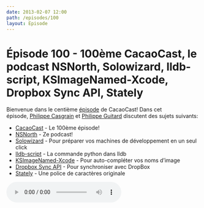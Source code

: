 ```yaml
---
date: 2013-02-07 12:00
path: /episodes/100
layout: Episode
---
```

# Épisode 100 - 100ème CacaoCast, le podcast NSNorth, Solowizard, lldb-script, KSImageNamed-Xcode, Dropbox Sync API, Stately
<p>Bienvenue dans le centième <a href="https://archive.org/download/cacaocast/cacaocast_100.mp3" title="CacaoCast Episode 100">épisode</a> de CacaoCast! Dans cet épisode, <a href="http://www.twitter.com/philippec" title="Philippe Casgrain sur Twitter">Philippe Casgrain</a> et <a href="http://www.twitter.com/philippeguitard" title="Philippe Guitard sur Twitter">Philippe Guitard</a> discutent des sujets suivants:</p>
<ul><li><a href="http://cacaocast.com/post/17891880458/episode-1-core-location-multi-touch-open-radar" title="CacaoCast">CacaoCast</a> - Le 100ème épisode!</li>
<li><a href="https://itunes.apple.com/ca/podcast/nsnorth/id599959952?mt=2" title="NSNorth">NSNorth</a> - Ze podcast!</li>
<li><a href="http://www.solowizard.com" title="Solowizard">Solowizard</a> - Pour préparer vos machines de développement en un seul click</li>
<li><a href="http://lldb.llvm.org/scripting.html" title="lldb-script">lldb-script</a> - La commande python dans lldb</li>
<li><a href="https://github.com/ksuther/KSImageNamed-Xcode" title="KSImageNamed-Xcode">KSImageNamed-Xcode</a> - Pour auto-compléter vos noms d’image</li>
<li><a href="https://www.dropbox.com/developers/blog/26" title="Dropbox Sync API">Dropbox Sync API</a> - Pour synchroniser avec DropBox</li>
<li><a href="http://intridea.github.com/stately/" title="Stately">Stately</a> - Une police de caractères originale</li>
</ul>
<p><audio controls><source src="https://archive.org/download/cacaocast/cacaocast_100.mp3" type="audio/mpeg"><source src="https://archive.org/download/cacaocast/cacaocast_100.mp3" type="audio/mp4">Votre navigateur ne supporte pas l'élément audio / Your browser does not support the audio element.</audio></p>
